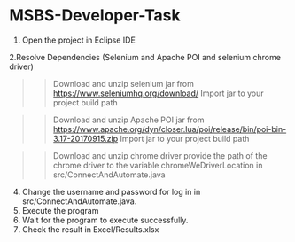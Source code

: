 # MSBS-Developer-Task
1. Open the project in Eclipse IDE

2.Resolve Dependencies (Selenium and Apache POI and selenium chrome driver)

>> Download and unzip selenium jar from https://www.seleniumhq.org/download/
>> Import jar to your project build path

>> Download and unzip Apache POI jar from https://www.apache.org/dyn/closer.lua/poi/release/bin/poi-bin-3.17-20170915.zip
>> Import jar to your project build path

>> Download and unzip chrome driver
>> provide the path of the chrome driver to the variable chromeWeDriverLocation in src/ConnectAndAutomate.java

4. Change the username and password for log in in src/ConnectAndAutomate.java.
5. Execute the program 
6. Wait for the program to execute successfully.
7. Check the result in Excel/Results.xlsx
